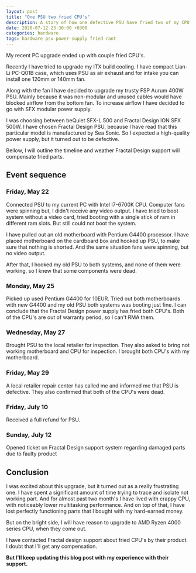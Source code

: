 ```yaml
---
layout: post
title: "One PSU two fried CPU's"
description: A story of how one defective PSU have fried two of my CPU's
date: 2020-07-12 23:30:00 +0300
categories: hardware
tags: hardware psu power-supply fried rant
---
```


My recent PC upgrade ended up with couple fried CPU's.

Recently I have tried to upgrade my ITX build cooling. I have compact Lian-Li PC-Q01B case,
which uses PSU as air exhaust and for intake you can install one 120mm or 140mm fan.

Along with the fan I have decided to upgrade my trusty FSP Aurum 400W PSU.
Mainly because it was non-modular and unused cables would have blocked airflow from the bottom fan.
To increase airflow I have decided to go with SFX modular power supply.

I was choosing between beQuiet SFX-L 500 and Fractal Design ION SFX 500W.
I have chosen Fractal Design PSU, because I have read that this particular model is manufactured by Sea Sonic.
So I expected a high-quality power supply, but it turned out to be defective.

Bellow, I will outline the timeline and weather Fractal Design support will compensate fried parts.

## Event sequence

### Friday, May 22

Connected PSU to my current PC with Intel I7-6700K CPU. Computer fans were spinning but, I didn't receive any video output.
I have tried to boot system without a video card, tried booting with a single stick of ram in different ram slots.
But still could not boot the system.

I have pulled out an old motherboard with Pentium G4400 processor.
I have placed motherboard on the cardboard box and hooked up PSU, to make sure that nothing is shorted.
And the same situation fans were spinning, but no video output.

After that, I hooked my old PSU to both systems, and none of them were working, so I knew that some components were dead.

### Monday, May 25

Picked up used Pentium G4400 for 10EUR.
Tried out both motherboards with new G4400 and my old PSU both systems was booting just fine.
I can conclude that the Fractal Design power supply has fried both CPU's.
Both of the CPU's are out of warranty period, so I can't RMA them.

### Wednesday, May 27

Brought PSU to the local retailer for inspection.
They also asked to bring not working motherboard and CPU for inspection.
I brought both CPU's with my motherboard.

### Friday, May 29

A local retailer repair center has called me and informed me that PSU is defective. They also confirmed that both of the CPU's were dead.

### Friday, July 10

Received a full refund for PSU.

### Sunday, July 12

Opened ticket on Fractal Design support system regarding damaged parts due to faulty product

## Conclusion

I was excited about this upgrade, but it turned out as a really frustrating one.
I have spent a significant amount of time trying to trace and isolate not working part.
And for almost past two month's I have lived with crappy CPU, with noticeably lower multitasking performance.
And on top of that, I have lost perfectly functioning parts that I bought with my hard-earned money.

But on the bright side, I will have reason to upgrade to AMD Ryzen 4000 series CPU, when they come out.

I have contacted Fractal design support about fried CPU's by their product. I doubt that I'll get any compensation.

**But I'll keep updating this blog post with my experience with their support.**

